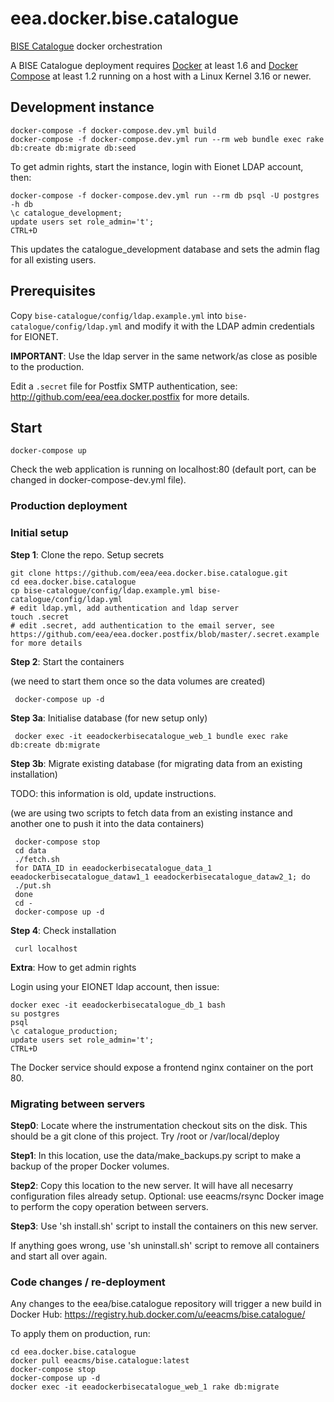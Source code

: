 # eea.docker.bise.catalogue

[BISE Catalogue](https://github.com/eea/bise.catalogue) docker orchestration

A BISE Catalogue deployment requires [Docker](https://docs.docker.com/installation/) at least 1.6 and [Docker Compose](https://docs.docker.com/compose/install/) at least 1.2 running on a host with a Linux Kernel 3.16 or newer.

## Development instance

    docker-compose -f docker-compose.dev.yml build
    docker-compose -f docker-compose.dev.yml run --rm web bundle exec rake db:create db:migrate db:seed

To get admin rights, start the instance, login with Eionet LDAP account, then:

    docker-compose -f docker-compose.dev.yml run --rm db psql -U postgres -h db
    \c catalogue_development;
    update users set role_admin='t';
    CTRL+D

This updates the catalogue_development database and sets the admin flag for all existing users.

## Prerequisites

Copy `bise-catalogue/config/ldap.example.yml` into `bise-catalogue/config/ldap.yml` and modify it with the LDAP admin credentials for EIONET.

**IMPORTANT**: Use the ldap server in the same network/as close as posible to the production.

Edit a `.secret` file for Postfix SMTP authentication, see: http://github.com/eea/eea.docker.postfix for more details.

## Start

    docker-compose up
    
Check the web application is running on localhost:80 (default port, can be changed in docker-compose-dev.yml file).

### Production deployment 

### Initial setup

**Step 1**: Clone the repo. Setup secrets

    git clone https://github.com/eea/eea.docker.bise.catalogue.git
    cd eea.docker.bise.catalogue
    cp bise-catalogue/config/ldap.example.yml bise-catalogue/config/ldap.yml
    # edit ldap.yml, add authentication and ldap server
    touch .secret
    # edit .secret, add authentication to the email server, see https://github.com/eea/eea.docker.postfix/blob/master/.secret.example for more details

**Step 2**: Start the containers

(we need to start them once so the data volumes are created)

     docker-compose up -d

**Step 3a**: Initialise database (for new setup only)

     docker exec -it eeadockerbisecatalogue_web_1 bundle exec rake db:create db:migrate

**Step 3b**: Migrate existing database (for migrating data from an existing installation)

TODO: this information is old, update instructions.

(we are using two scripts to fetch data from an existing instance and another one to push it into the data containers)

     docker-compose stop
     cd data
     ./fetch.sh
     for DATA_ID in eeadockerbisecatalogue_data_1 eeadockerbisecatalogue_dataw1_1 eeadockerbisecatalogue_dataw2_1; do
     ./put.sh
     done
     cd -
     docker-compose up -d

**Step 4**: Check installation
   
     curl localhost
     
**Extra**: How to get admin rights

Login using your EIONET ldap account, then issue:

    docker exec -it eeadockerbisecatalogue_db_1 bash
    su postgres
    psql
    \c catalogue_production;
    update users set role_admin='t';
    CTRL+D

The Docker service should expose a frontend nginx container on the port 80.

### Migrating between servers

**Step0**: Locate where the instrumentation checkout sits on the disk. This should be a git clone of this project. Try /root or /var/local/deploy

**Step1**: In this location, use the data/make_backups.py script to make a backup of the proper Docker volumes.

**Step2**: Copy this location to the new server. It will have all necesarry configuration files already setup. Optional: use eeacms/rsync Docker image to perform the copy operation between servers.

**Step3**: Use 'sh install.sh' script to install the containers on this new server.

If anything goes wrong, use 'sh uninstall.sh' script to remove all containers and start all over again.


### Code changes / re-deployment

Any changes to the eea/bise.catalogue repository will trigger a new build in Docker Hub: https://registry.hub.docker.com/u/eeacms/bise.catalogue/

To apply them on production, run:

    cd eea.docker.bise.catalogue
    docker pull eeacms/bise.catalogue:latest
    docker-compose stop
    docker-compose up -d
    docker exec -it eeadockerbisecatalogue_web_1 rake db:migrate
